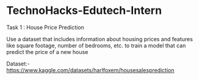 # TechnoHacks-Edutech-Intern

Task 1 : House Price Prediction

Use a dataset that includes information about housing prices and features like square footage, number of bedrooms, etc. to train a model that can predict the price of a new house

Dataset:- https://www.kaggle.com/datasets/harlfoxem/housesalesprediction
